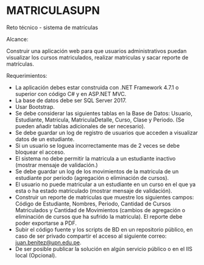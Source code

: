 # MATRICULASUPN
Reto técnico - sistema de matrículas

Alcance:

Construir una aplicación web para que usuarios administrativos puedan visualizar los cursos
matriculados, realizar matriculas y sacar reporte de matrículas.

Requerimientos:

- La aplicación debes estar construida con .NET Framework 4.7.1 o superior con código
C# y en ASP.NET MVC.
- La base de datos debe ser SQL Server 2017.
- Usar Bootstrap.
- Se debe considerar las siguientes tablas en la Base de Datos: Usuario, Estudiante,
Matricula, MatriculaDetalle, Curso, Clase y Periodo. (Se pueden añadir tablas
adicionales de ser necesario).
- Se debe guardar un log de registro de usuarios que acceden a visualizar datos de un
estudiante.
- Si un usuario se loguea incorrectamente mas de 2 veces se debe bloquear el acceso.
- El sistema no debe permitir la matricula a un estudiante inactivo (mostrar mensaje de
validación.)
- Se debe guardar un log de los movimientos de la matricula de un estudiante por
periodo (agregación o eliminación de cursos).
- El usuario no puede matricular a un estudiante en un curso en el que ya esta o ha
estado matriculado (mostrar mensaje de validación).
- Construir un reporte de matriculas que muestre los siguientes campos: Código de
Estudiante, Nombres, Periodo, Cantidad de Cursos Matriculados y Cantidad de
Movimientos (cambios de agregación o eliminación de cursos que ha sufrido la
matricula). El reporte debe poder exportarse a PDF.
- Subir el código fuente y los scripts de BD en un repositorio público, en caso de ser
privado compartir el acceso al siguiente correo: juan.benitez@upn.edu.pe.
- De ser posible publicar la solución en algún servicio público o en el IIS local (Opcional).
